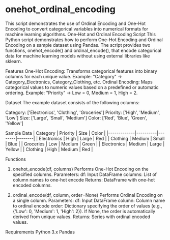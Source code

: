 # onehot_ordinal_encoding
This script demonstrates the use of Ordinal Encoding and One-Hot Encoding to convert categorical variables into numerical formats for machine learning algorithms. 
One-Hot and Ordinal Encoding Script
This Python script demonstrates how to perform One-Hot Encoding and Ordinal Encoding on a sample dataset using Pandas. The script provides two functions, onehot_encode() and ordinal_encode(), that encode categorical data for machine learning models without using external libraries like sklearn.

Features
One-Hot Encoding: Transforms categorical features into binary columns for each unique value. Example: "Category" -> Category_Electronics, Category_Clothing, etc.
Ordinal Encoding: Maps categorical values to numeric values based on a predefined or automatic ordering. Example: "Priority" -> Low = 0, Medium = 1, High = 2.

Dataset
The example dataset consists of the following columns:

Category: ['Electronics', 'Clothing', 'Groceries']
Priority: ['High', 'Medium', 'Low']
Size: ['Large', 'Small', 'Medium']
Color: ['Red', 'Blue', 'Green', 'Yellow']

Sample Data
| Category    | Priority | Size   | Color  |
|-------------|----------|--------|--------|
| Electronics | High     | Large  | Red    |
| Clothing    | Medium   | Small  | Blue   |
| Groceries   | Low      | Medium | Green  |
| Electronics | Medium   | Large  | Yellow |
| Clothing    | High     | Medium | Red    |


Functions
1. onehot_encode(df, columns)
Performs One-Hot Encoding on the specified columns.
Parameters:
df: Input DataFrame
columns: List of column names to one-hot encode
Returns: DataFrame with one-hot encoded columns.

2. ordinal_encode(df, column, order=None)
Performs Ordinal Encoding on a single column.
Parameters:
df: Input DataFrame
column: Column name to ordinal encode
order: Dictionary specifying the order of values (e.g., {'Low': 0, 'Medium': 1, 'High': 2}). If None, the order is automatically derived from unique values.
Returns: Series with ordinal encoded values.


Requirements
Python 3.x
Pandas



